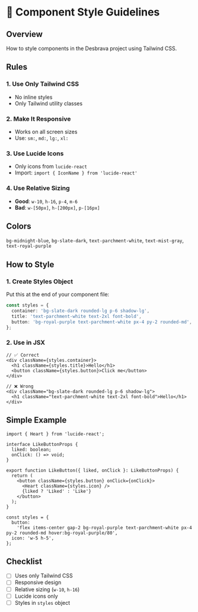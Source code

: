 # 🎨 Component Style Guidelines

## Overview

How to style components in the Desbrava project using Tailwind CSS.

## Rules

### 1. Use Only Tailwind CSS

- No inline styles
- Only Tailwind utility classes

### 2. Make It Responsive

- Works on all screen sizes
- Use: `sm:`, `md:`, `lg:`, `xl:`

### 3. Use Lucide Icons

- Only icons from `lucide-react`
- Import: `import { IconName } from 'lucide-react'`

### 4. Use Relative Sizing

- **Good**: `w-10`, `h-16`, `p-4`, `m-6`
- **Bad**: `w-[50px]`, `h-[200px]`, `p-[16px]`

## Colors

`bg-midnight-blue`, `bg-slate-dark`, `text-parchment-white`, `text-mist-gray`, `text-royal-purple`

## How to Style

### 1. Create Styles Object

Put this at the end of your component file:

```typescript
const styles = {
  container: 'bg-slate-dark rounded-lg p-6 shadow-lg',
  title: 'text-parchment-white text-2xl font-bold',
  button: 'bg-royal-purple text-parchment-white px-4 py-2 rounded-md',
};
```

### 2. Use in JSX

```tsx
// ✅ Correct
<div className={styles.container}>
  <h1 className={styles.title}>Hello</h1>
  <button className={styles.button}>Click me</button>
</div>

// ❌ Wrong
<div className="bg-slate-dark rounded-lg p-6 shadow-lg">
  <h1 className="text-parchment-white text-2xl font-bold">Hello</h1>
</div>
```

## Simple Example

```tsx
import { Heart } from 'lucide-react';

interface LikeButtonProps {
  liked: boolean;
  onClick: () => void;
}

export function LikeButton({ liked, onClick }: LikeButtonProps) {
  return (
    <button className={styles.button} onClick={onClick}>
      <Heart className={styles.icon} />
      {liked ? 'Liked' : 'Like'}
    </button>
  );
}

const styles = {
  button:
    'flex items-center gap-2 bg-royal-purple text-parchment-white px-4 py-2 rounded-md hover:bg-royal-purple/80',
  icon: 'w-5 h-5',
};
```

## Checklist

- [ ] Uses only Tailwind CSS
- [ ] Responsive design
- [ ] Relative sizing (`w-10`, `h-16`)
- [ ] Lucide icons only
- [ ] Styles in `styles` object

